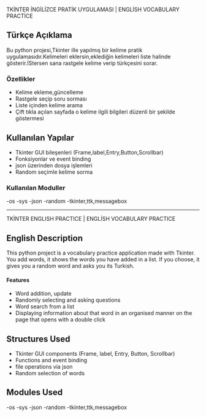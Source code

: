 TKİNTER İNGİLİZCE PRATİK UYGULAMASI | ENGLİSH VOCABULARY PRACTİCE

## Türkçe Açıklama

Bu python projesi,Tkinter ille yapılmış bir kelime pratik uygulamasıdır.Kelimeleri eklersin,eklediğin kelimeleri liste halinde gösterir.İStersen sana rastgele kelime verip türkçesini sorar.

### Özellikler
- Kelime ekleme,güncelleme
- Rastgele seçip soru sorması
- Liste içinden kelime arama
- Çift tıkla açılan sayfada o kelime ilgili bilgileri düzenli bir şekilde göstermesi

## Kullanılan Yapılar
- Tkinter GUI bileşenleri (Frame,label,Entry,Button,Scrollbar)
- Fonksiyonlar ve event binding
- json üzerinden dosya işlemleri
- Random seçimle kelime sorma

###  Kullanılan Moduller 
-os
-sys
-json
-random
-tkinter,ttk,messagebox

----


TKİNTER ENGLISH PRACTICE | ENGLİSH VOCABULARY PRACTICE


## English Description


This python project is a vocabulary practice application made with Tkinter. You add words, it shows the words you have added in a list. If you choose, it gives you a random word and asks you its Turkish.


#### Features
- Word addition, update
- Randomly selecting and asking questions
- Word search from a list
- Displaying information about that word in an organised manner on the page that opens with a double click


## Structures Used
- Tkinter GUI components (Frame, label, Entry, Button, Scrollbar)
- Functions and event binding
- file operations via json
- Random selection of words


## Modules Used
-os
-sys
-json
-random
-tkinter,ttk,messagebox
